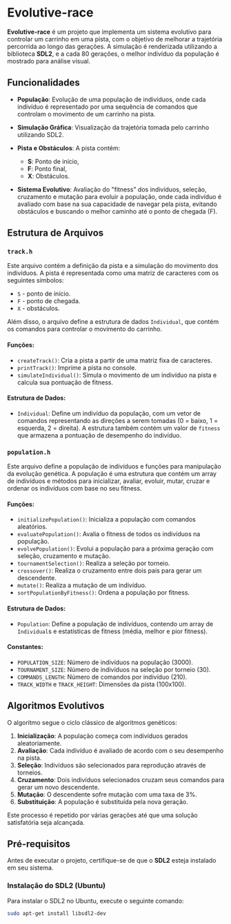 # Evolutive-race

**Evolutive-race** é um projeto que implementa um sistema evolutivo para controlar um carrinho em uma pista, com o objetivo de melhorar a trajetória percorrida ao longo das gerações. A simulação é renderizada utilizando a biblioteca **SDL2**, e a cada 80 gerações, o melhor indivíduo da população é mostrado para análise visual.

## Funcionalidades

- **População**: Evolução de uma população de indivíduos, onde cada indivíduo é representado por uma sequência de comandos que controlam o movimento de um carrinho na pista.
 
- **Simulação Gráfica**: Visualização da trajetória tomada pelo carrinho utilizando SDL2.
 
- **Pista e Obstáculos**: A pista contém:
  - **S**: Ponto de início,
  - **F**: Ponto final,
  - **X**: Obstáculos.

- **Sistema Evolutivo**: Avaliação do "fitness" dos indivíduos, seleção, cruzamento e mutação para evoluir a população, onde cada indivíduo é avaliado com base na sua capacidade de navegar pela pista, evitando obstáculos e buscando o melhor caminho até o ponto de chegada (F).

## Estrutura de Arquivos

### `track.h`
Este arquivo contém a definição da pista e a simulação do movimento dos indivíduos. A pista é representada como uma matriz de caracteres com os seguintes símbolos:
- `S` - ponto de início.
- `F` - ponto de chegada.
- `X` - obstáculos.

Além disso, o arquivo define a estrutura de dados `Individual`, que contém os comandos para controlar o movimento do carrinho.

#### Funções:
- `createTrack()`: Cria a pista a partir de uma matriz fixa de caracteres.
- `printTrack()`: Imprime a pista no console.
- `simulateIndividual()`: Simula o movimento de um indivíduo na pista e calcula sua pontuação de fitness.

#### Estrutura de Dados:
- `Individual`: Define um indivíduo da população, com um vetor de comandos representando as direções a serem tomadas (0 = baixo, 1 = esquerda, 2 = direita). A estrutura também contém um valor de `fitness` que armazena a pontuação de desempenho do indivíduo.

### `population.h`
Este arquivo define a população de indivíduos e funções para manipulação da evolução genética. A população é uma estrutura que contém um array de indivíduos e métodos para inicializar, avaliar, evoluir, mutar, cruzar e ordenar os indivíduos com base no seu fitness.

#### Funções:
- `initializePopulation()`: Inicializa a população com comandos aleatórios.
- `evaluatePopulation()`: Avalia o fitness de todos os indivíduos na população.
- `evolvePopulation()`: Evolui a população para a próxima geração com seleção, cruzamento e mutação.
- `tournamentSelection()`: Realiza a seleção por torneio.
- `crossover()`: Realiza o cruzamento entre dois pais para gerar um descendente.
- `mutate()`: Realiza a mutação de um indivíduo.
- `sortPopulationByFitness()`: Ordena a população por fitness.

#### Estrutura de Dados:
- `Population`: Define a população de indivíduos, contendo um array de `Individual`s e estatísticas de fitness (média, melhor e pior fitness).

#### Constantes:
- `POPULATION_SIZE`: Número de indivíduos na população (3000).
- `TOURNAMENT_SIZE`: Número de indivíduos na seleção por torneio (30).
- `COMMANDS_LENGTH`: Número de comandos por indivíduo (210).
- `TRACK_WIDTH` e `TRACK_HEIGHT`: Dimensões da pista (100x100).

## Algoritmos Evolutivos

O algoritmo segue o ciclo clássico de algoritmos genéticos:

1. **Inicialização**: A população começa com indivíduos gerados aleatoriamente.
2. **Avaliação**: Cada indivíduo é avaliado de acordo com o seu desempenho na pista.
3. **Seleção**: Indivíduos são selecionados para reprodução através de torneios.
4. **Cruzamento**: Dois indivíduos selecionados cruzam seus comandos para gerar um novo descendente.
5. **Mutação**: O descendente sofre mutação com uma taxa de 3%.
6. **Substituição**: A população é substituída pela nova geração.

Este processo é repetido por várias gerações até que uma solução satisfatória seja alcançada.

## Pré-requisitos

Antes de executar o projeto, certifique-se de que o **SDL2** esteja instalado em seu sistema.

### Instalação do SDL2 (Ubuntu)

Para instalar o SDL2 no Ubuntu, execute o seguinte comando:

```bash
sudo apt-get install libsdl2-dev


